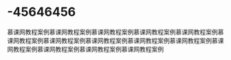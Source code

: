 # -45646456

慕课网教程案例慕课网教程案例慕课网教程案例慕课网教程案例慕课网教程案例慕课网教程案例慕课网教程案例慕课网教程案例慕课网教程案例慕课网教程案例慕课网教程案例慕课网教程案例慕课网教程案例慕课网教程案例
